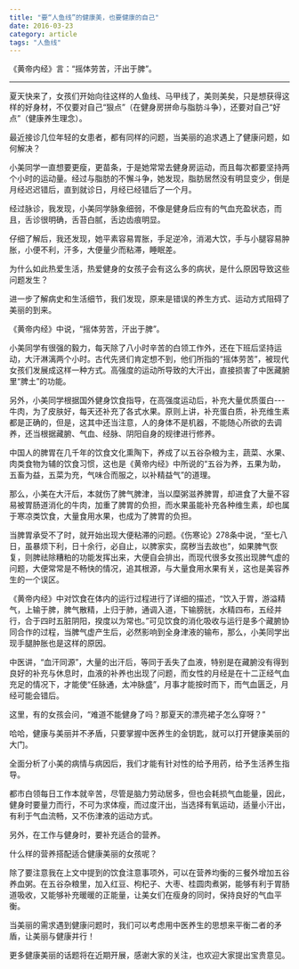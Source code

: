 ```yaml
---
title: "要“人鱼线”的健康美，也要健康的自己"
date: 2016-03-23
category: article
tags: "人鱼线"
---
```


《黄帝内经》言：“摇体劳苦，汗出于脾”。

***

夏天快来了，女孩们开始向往这样的人鱼线、马甲线了，美则美矣，只是想获得这样的好身材，不仅要对自己“狠点”（在健身房拼命与脂肪斗争），还要对自己“好点”（健康养生理念）。

最近接诊几位年轻的女患者，都有同样的问题，当美丽的追求遇上了健康问题，如何解决？

小美同学一直想要更瘦，更苗条，于是她常常去健身房运动，而且每次都要坚持两个小时的运动量。经过与脂肪的不懈斗争，她发现，脂肪居然没有明显变少，倒是月经迟迟错后，直到就诊日，月经已经错后了一个月。

经过脉诊，我发现，小美同学脉象细弱，不像是健身后应有的气血充盈状态，而且，舌诊很明确，舌苔白腻，舌边齿痕明显。

仔细了解后，我还发现，她平素容易胃胀，手足逆冷，消渴大饮，手与小腿容易肿胀，小便不利，汗多，大便量少而粘滞，睡眠差。

为什么如此热爱生活，热爱健身的女孩子会有这么多的病状，是什么原因导致这些问题发生？

进一步了解病史和生活细节，我们发现，原来是错误的养生方式、运动方式阻碍了美丽的到来。

《黄帝内经》中说，“摇体劳苦，汗出于脾”。

小美同学有很强的毅力，每天除了八小时辛苦的白领工作外，还在下班后坚持运动，大汗淋漓两个小时。古代先贤们肯定想不到，他们所指的“摇体劳苦”，被现代女孩们发展成这样一种方式。高强度的运动所导致的大汗出，直接损害了中医藏腑里“脾土”的功能。

另外，小美同学根据国外健身饮食指导，在高强度运动后，补充大量优质蛋白---牛肉，为了皮肤好，每天还补充了各式水果。原则上讲，补充蛋白质，补充维生素都是正确的，但是，这其中还当注意，人的身体不是机器，不能随心所欲的去调养，还当根据藏腑、气血、经脉、阴阳自身的规律进行修养。

中国人的脾胃在几千年的饮食文化熏陶下，养成了以五谷杂粮为主，蔬菜、水果、肉类食物为辅的饮食习惯，这也是《黄帝内经》中所说的“五谷为养，五果为助，五畜为益，五菜为充，气味合而服之，以补精益气”的道理。

那么，小美在大汗后，本就伤了脾气脾津，当以糜粥滋养脾胃，却进食了大量不容易被胃肠道消化的牛肉，加重了脾胃的负担，而水果虽能补充各种维生素，却也属于寒凉类饮食，大量食用水果，也成为了脾胃的负担。

当脾胃承受不了时，就开始出现大便粘滞的问题。《伤寒论》278条中说，“至七八日，虽暴烦下利，日十余行，必自止，以脾家实，腐秽当去故也”，如果脾气恢复，则脾祛除糟粕的功能发挥出来，大便自会排出，而现代很多女孩出现脾气虚的问题，大便常常是不畅快的情况，追其根源，与大量食用水果有关，这也是美容养生的一个误区。

《黄帝内经》中对饮食在体内的运行过程进行了详细的描述，“饮入于胃，游溢精气，上输于脾，脾气散精，上归于肺，通调入道，下输膀胱，水精四布，五经并行，合于四时五脏阴阳，揆度以为常也。”可见饮食的消化吸收与运行是多个藏腑协同合作的过程，当脾气虚产生后，必然影响到全身津液的输布，那么，小美同学出现手腿肿胀也是这样的原因。

中医讲，“血汗同源”，大量的出汗后，等同于丢失了血液，特别是在藏腑没有得到良好的补充与休息时，血液的补养也出现了问题，而女性的月经是在十二正经气血充足的情况下，才能使“任脉通，太冲脉盛”，月事才能按时而下，而气血匮乏，月经可能会错后。

这里，有的女孩会问，“难道不能健身了吗？那夏天的漂亮裙子怎么穿呀？”

哈哈，健康与美丽并不矛盾，只要掌握中医养生的金钥匙，就可以打开健康美丽的大门。

全面分析了小美的病情与病因后，我们才能有针对性的给予用药，给予生活养生指导。

都市白领每日工作本就辛苦，尽管是脑力劳动居多，但也会耗损气血能量，因此，健身时要量力而行，不可为求体瘦，而过度汗出，当选择有氧运动，适量小汗出，有利于气血流畅，又不伤津液的运动方式。

另外，在工作与健身时，要补充适合的营养。

什么样的营养搭配适合健康美丽的女孩呢？

除了要注意我在上文中提到的饮食注意事项外，可以在营养均衡的三餐外增加五谷养血粥。在五谷杂粮里，加入红豆、枸杞子、大枣、桂圆肉煮粥，能够有利于胃肠道吸收，又能够补充暖暖的正能量，让美女们在瘦身的同时，保持良好的气血平衡。

当美丽的需求遇到健康问题时，我们可以考虑用中医养生的思想来平衡二者的矛盾，让美丽与健康并行！

更多健康美丽的话题将在近期开展，感谢大家的关注，也欢迎大家提出宝贵意见。
